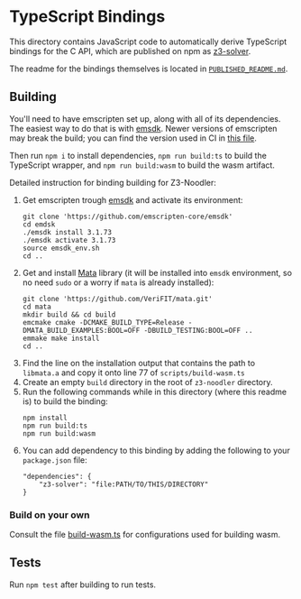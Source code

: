 # TypeScript Bindings

This directory contains JavaScript code to automatically derive TypeScript bindings for the C API, which are published on npm as [z3-solver](https://www.npmjs.com/package/z3-solver).

The readme for the bindings themselves is located in [`PUBLISHED_README.md`](./PUBLISHED_README.md).


## Building

You'll need to have emscripten set up, along with all of its dependencies. The easiest way to do that is with [emsdk](https://github.com/emscripten-core/emsdk). Newer versions of emscripten may break the build; you can find the version used in CI in [this file](https://github.com/Z3Prover/z3/blob/master/.github/workflows/wasm.yml#L13).

Then run `npm i` to install dependencies, `npm run build:ts` to build the TypeScript wrapper, and `npm run build:wasm` to build the wasm artifact.

Detailed instruction for binding building for Z3-Noodler:
1) Get emscripten trough [emsdk](https://github.com/emscripten-core/emsdk) and activate its environment:
    ```shell
    git clone 'https://github.com/emscripten-core/emsdk'
    cd emdsk
    ./emsdk install 3.1.73
    ./emsdk activate 3.1.73
    source emsdk_env.sh
    cd ..
    ```
2) Get and install [Mata](https://github.com/VeriFIT/mata/) library (it will be installed into `emsdk` environment, so no need `sudo` or a worry if `mata` is already installed):
    ```shell
    git clone 'https://github.com/VeriFIT/mata.git'
    cd mata
    mkdir build && cd build
    emcmake cmake -DCMAKE_BUILD_TYPE=Release -DMATA_BUILD_EXAMPLES:BOOL=OFF -DBUILD_TESTING:BOOL=OFF ..
    emmake make install
    cd ..
    ```
3) Find the line on the installation output that contains the path to `libmata.a` and copy it onto line 77 of `scripts/build-wasm.ts`
4) Create an empty `build` directory in the root of `z3-noodler` directory.
5) Run the following commands while in this directory (where this readme is) to build the binding:
    ```shell
    npm install
    npm run build:ts
    npm run build:wasm
    ```
6) You can add dependency to this binding by adding the following to your `package.json` file:
    ```
    "dependencies": {
        "z3-solver": "file:PATH/TO/THIS/DIRECTORY"
    }
    ```

### Build on your own

Consult the file [build-wasm.ts](https://github.com/Z3Prover/z3/blob/master/src/api/js/scripts/build-wasm.ts) for configurations used for building wasm.

## Tests

Run `npm test` after building to run tests.
